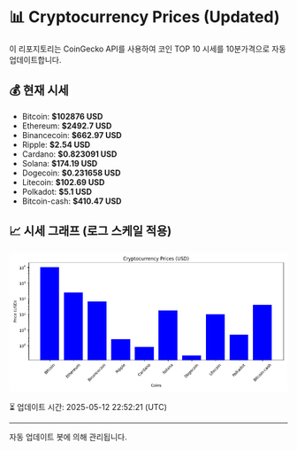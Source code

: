 
# 📊 Cryptocurrency Prices (Updated)

이 리포지토리는 CoinGecko API를 사용하여 코인 TOP 10 시세를 10분가격으로 자동 업데이트합니다.

## 💰 현재 시세
- Bitcoin: **$102876 USD**
- Ethereum: **$2492.7 USD**
- Binancecoin: **$662.97 USD**
- Ripple: **$2.54 USD**
- Cardano: **$0.823091 USD**
- Solana: **$174.19 USD**
- Dogecoin: **$0.231658 USD**
- Litecoin: **$102.69 USD**
- Polkadot: **$5.1 USD**
- Bitcoin-cash: **$410.47 USD**

## 📈 시세 그래프 (로그 스케일 적용)
![Crypto Prices](crypto_prices.png)

⏳ 업데이트 시간: 2025-05-12 22:52:21 (UTC)

---
자동 업데이트 봇에 의해 관리됩니다.
